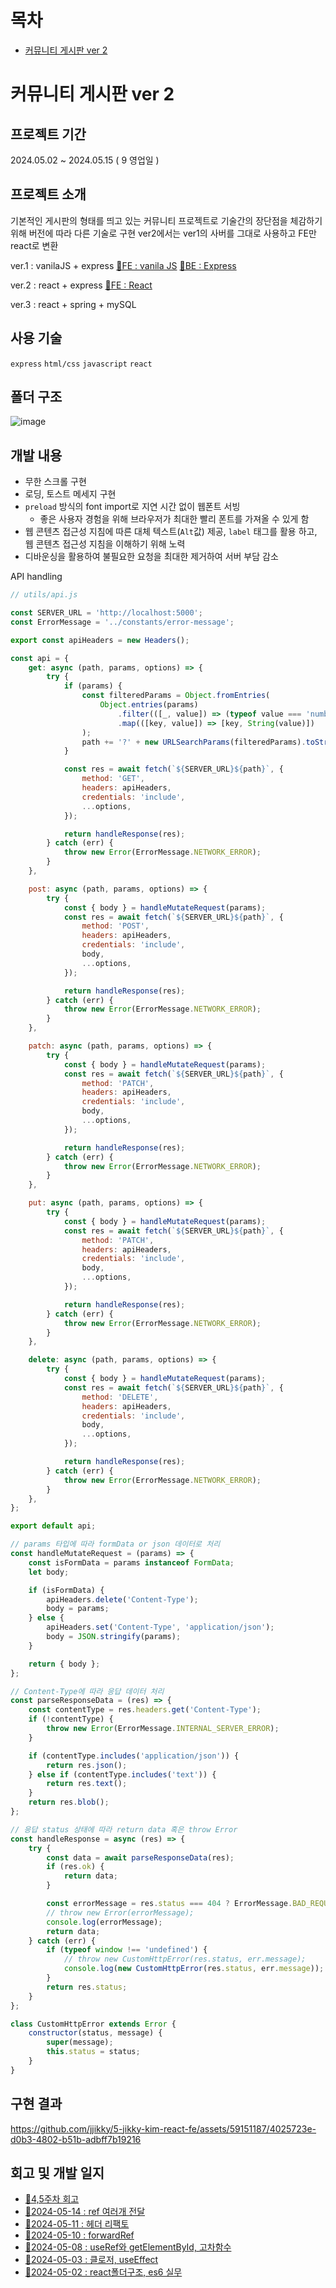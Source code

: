 # 목차
- [커뮤니티 게시판 ver 2](#커뮤니티-게시판-ver-2)

# 커뮤니티 게시판 ver 2

## 프로젝트 기간

2024.05.02 ~ 2024.05.15 ( 9 영업일 )

## **프로젝트 소개**

기본적인 게시판의 형태를 띄고 있는 커뮤니티 프로젝트로 기술간의 장단점을 체감하기 위해 버전에 따라 다른 기술로 구현
ver2에서는 ver1의 사버를 그대로 사용하고 FE만 react로 변환

ver.1 : vanilaJS + express
[🔗FE : vanila JS](https://github.com/jjikky/5-jikky-kim-vanila-fe)   [🔗BE : Express](https://github.com/jjikky/5-jikky-kim-express-be)

ver.2 : react + express
[🔗FE : React](https://github.com/jjikky/5-jikky-kim-react-fe) 

ver.3 : react + spring + mySQL


## 사용 기술

`express` `html/css` `javascript` `react` 

## 폴더 구조
![image](https://github.com/jjikky/5-jikky-kim-react-fe/assets/59151187/1cd8e68d-9e5a-4504-a254-d2cfb7987fe0)


## 개발 내용

- 무한 스크롤 구현
- 로딩, 토스트 메세지 구현
- `preload` 방식의 font import로 지연 시간 없이 웹폰트 서빙
    - 좋은 사용자 경험을 위해 브라우저가 최대한 빨리 폰트를 가져올 수 있게 함
- 웹 콘텐츠 접근성 지침에 따른 대체 텍스트(`Alt`값) 제공, `label` 태그를 활용 하고, 웹 콘텐츠 접근성 지침을 이해하기 위해 노력
- 디바운싱을 활용하여 불필요한 요청을 최대한 제거하여 서버 부담 감소

API handling

```javascript
// utils/api.js

const SERVER_URL = 'http://localhost:5000';
const ErrorMessage = '../constants/error-message';

export const apiHeaders = new Headers();

const api = {
    get: async (path, params, options) => {
        try {
            if (params) {
                const filteredParams = Object.fromEntries(
                    Object.entries(params)
                        .filter(([_, value]) => (typeof value === 'number' && !isNaN(value)) || value !== undefined)
                        .map(([key, value]) => [key, String(value)])
                );
                path += '?' + new URLSearchParams(filteredParams).toString();
            }

            const res = await fetch(`${SERVER_URL}${path}`, {
                method: 'GET',
                headers: apiHeaders,
                credentials: 'include',
                ...options,
            });

            return handleResponse(res);
        } catch (err) {
            throw new Error(ErrorMessage.NETWORK_ERROR);
        }
    },

    post: async (path, params, options) => {
        try {
            const { body } = handleMutateRequest(params);
            const res = await fetch(`${SERVER_URL}${path}`, {
                method: 'POST',
                headers: apiHeaders,
                credentials: 'include',
                body,
                ...options,
            });

            return handleResponse(res);
        } catch (err) {
            throw new Error(ErrorMessage.NETWORK_ERROR);
        }
    },

    patch: async (path, params, options) => {
        try {
            const { body } = handleMutateRequest(params);
            const res = await fetch(`${SERVER_URL}${path}`, {
                method: 'PATCH',
                headers: apiHeaders,
                credentials: 'include',
                body,
                ...options,
            });

            return handleResponse(res);
        } catch (err) {
            throw new Error(ErrorMessage.NETWORK_ERROR);
        }
    },

    put: async (path, params, options) => {
        try {
            const { body } = handleMutateRequest(params);
            const res = await fetch(`${SERVER_URL}${path}`, {
                method: 'PATCH',
                headers: apiHeaders,
                credentials: 'include',
                body,
                ...options,
            });

            return handleResponse(res);
        } catch (err) {
            throw new Error(ErrorMessage.NETWORK_ERROR);
        }
    },

    delete: async (path, params, options) => {
        try {
            const { body } = handleMutateRequest(params);
            const res = await fetch(`${SERVER_URL}${path}`, {
                method: 'DELETE',
                headers: apiHeaders,
                credentials: 'include',
                body,
                ...options,
            });

            return handleResponse(res);
        } catch (err) {
            throw new Error(ErrorMessage.NETWORK_ERROR);
        }
    },
};

export default api;

// params 타입에 따라 formData or json 데이터로 처리
const handleMutateRequest = (params) => {
    const isFormData = params instanceof FormData;
    let body;

    if (isFormData) {
        apiHeaders.delete('Content-Type');
        body = params;
    } else {
        apiHeaders.set('Content-Type', 'application/json');
        body = JSON.stringify(params);
    }

    return { body };
};

// Content-Type에 따라 응답 데이터 처리
const parseResponseData = (res) => {
    const contentType = res.headers.get('Content-Type');
    if (!contentType) {
        throw new Error(ErrorMessage.INTERNAL_SERVER_ERROR);
    }

    if (contentType.includes('application/json')) {
        return res.json();
    } else if (contentType.includes('text')) {
        return res.text();
    }
    return res.blob();
};

// 응답 status 상태에 따라 return data 혹은 throw Error
const handleResponse = async (res) => {
    try {
        const data = await parseResponseData(res);
        if (res.ok) {
            return data;
        }

        const errorMessage = res.status === 404 ? ErrorMessage.BAD_REQUEST : await data;
        // throw new Error(errorMessage);
        console.log(errorMessage);
        return data;
    } catch (err) {
        if (typeof window !== 'undefined') {
            // throw new CustomHttpError(res.status, err.message);
            console.log(new CustomHttpError(res.status, err.message));
        }
        return res.status;
    }
};

class CustomHttpError extends Error {
    constructor(status, message) {
        super(message);
        this.status = status;
    }
}
```


## 구현 결과

https://github.com/jjikky/5-jikky-kim-react-fe/assets/59151187/4025723e-d0b3-4802-b51b-adbff7b19216

## 회고 및 개발 일지
- [🔗4,5주차 회고](https://velog.io/@jikky/%EC%B9%B4%EC%B9%B4%EC%98%A4-%ED%81%B4%EB%9D%BC%EC%9A%B0%EB%93%9C-%EC%8A%A4%EC%BF%A8-45%EC%A3%BC%EC%B0%A8-%ED%9A%8C%EA%B3%A0)
- [🔗2024-05-14 : ref 여러개 전달](https://github.com/jjikky/jikky-til/blob/main/May/2024-05-14.md)
- [🔗2024-05-11 : 헤더 리팩토](https://github.com/jjikky/jikky-til/blob/main/May/2024-05-11.md)
- [🔗2024-05-10 : forwardRef](https://github.com/jjikky/jikky-til/blob/main/May/2024-05-10.md)
- [🔗2024-05-08 : useRef와 getElementById, 고차함수](https://github.com/jjikky/jikky-til/blob/main/May/2024-05-08.md)
- [🔗2024-05-03 : 클로저, useEffect](https://github.com/jjikky/jikky-til/blob/main/May/2024-05-03.md)
- [🔗2024-05-02 : react폴더구조, es6 실무](https://github.com/jjikky/jikky-til/blob/main/May/2024-05-02.md)

